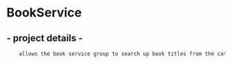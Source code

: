 # BookService
## - project details - 
```bash 
    allows the book service group to search up book titles from the catalog
```